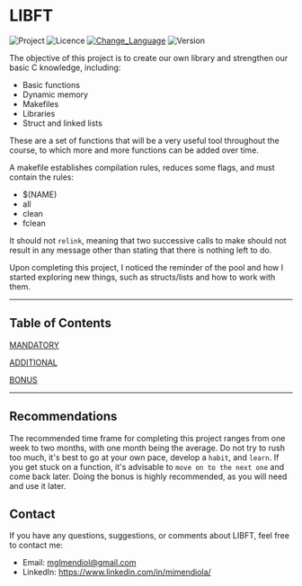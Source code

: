 # LIBFT

![Project](https://img.shields.io/badge/Project-Libft-blue)
![Licence](https://img.shields.io/badge/Licence-MIT-orange)
[![Change_Language](https://img.shields.io/badge/Change_Language-Español-purple)](https://github.com/MiMendiola/Libft/tree/main/Documentation/es/README.md)
![Version](https://img.shields.io/badge/Version-1.0-green)

The objective of this project is to create our own library and strengthen our basic C knowledge, including:
- Basic functions
- Dynamic memory
- Makefiles
- Libraries
- Struct and linked lists

These are a set of functions that will be a very useful tool throughout the course, to which more and more functions can be added over time.

A makefile establishes compilation rules, reduces some flags, and must contain the rules:
- $(NAME)
- all
- clean
- fclean

It should not `relink`, meaning that two successive calls to make should not result in any message other than stating that there is nothing left to do.

Upon completing this project, I noticed the reminder of the pool and how I started exploring new things, such as structs/lists and how to work with them.

---

## Table of Contents

[MANDATORY](./Documentation/MANDATORY/MANDATORY.md)

[ADDITIONAL](./Documentation/ADDITIONAL/ADDITIONAL.md)

[BONUS](./Documentation/BONUS/BONUS.md)

---

## Recommendations

The recommended time frame for completing this project ranges from one week to two months, with one month being the average. 
Do not try to rush too much, it's best to go at your own pace, develop a `habit`, and `learn`.
If you get stuck on a function, it's advisable to `move on to the next one` and come back later. 
Doing the bonus is highly recommended, as you will need and use it later.

## Contact

If you have any questions, suggestions, or comments about LIBFT, feel free to contact me:

- Email: <a href="mailto:mglmendiol@gmail.com" style="text-decoration: none; color:#fff">mglmendiol@gmail.com</a>
- LinkedIn: <a href="https://www.linkedin.com/in/mimendiola/" style="text-decoration: none; color:#fff !important;">https://www.linkedin.com/in/mimendiola/</a>
